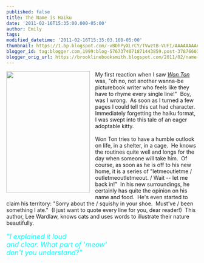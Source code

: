 ```yaml
---
published: false
title: The Name is Haiku
date: '2011-02-16T15:35:00.000-05:00'
author: Emily
tags: 
modified_datetime: '2011-02-16T15:35:03.160-05:00'
thumbnail: https://1.bp.blogspot.com/-vBDhPyXLrCY/TVwztB-VUFI/AAAAAAAAAOM/N7xoKXg-U2w/s72-c/0805089950.jpg
blogger_id: tag:blogger.com,1999:blog-5767374071871443859.post-378766038178603025
blogger_orig_url: https://brooklinebooksmith.blogspot.com/2011/02/name-is-haiku.html
---
```


<div class="separator" style="clear: both; text-align: center;"><a href="https://1.bp.blogspot.com/-vBDhPyXLrCY/TVwztB-VUFI/AAAAAAAAAOM/N7xoKXg-U2w/s1600/0805089950.jpg" imageanchor="1" style="clear: left; cssfloat: left; float: left; margin-bottom: 1em; margin-right: 1em;"><img border="0" height="320" j6="true" src="https://1.bp.blogspot.com/-vBDhPyXLrCY/TVwztB-VUFI/AAAAAAAAAOM/N7xoKXg-U2w/s320/0805089950.jpg" width="220" /></a></div><div style="text-align: left;">My first reaction when I saw <em><a href="https://www.brooklinebooksmith-shop.com/book/9780805089950">Won Ton</a></em> was, "oh no, not another wanna-be picturebook writer who feels like they have to rhyme every single line!"&nbsp; Boy, was I wrong.&nbsp; As soon as I turned a few pages I could tell this cat had character.&nbsp; Immediately forgetting the haiku format, I was swept into this tale of an eager adoptable kitty.&nbsp; <br /><br />Won Ton tries to have a humble outlook on life, in a shelter, in a cage.&nbsp; He knows the routines quite well and longs for the day when someone will take him.&nbsp; Of course, as soon as he is off to his new home, it is a series of "letmeoutletme / outletmeoutletmeout. / Wait -- let me back in!"&nbsp; In his new surroundings, he certainly has quite the opinion on his name and food.&nbsp; He's even started to claim his territory: "Sorry about the / squishy in your shoe.&nbsp; Must've / been something I ate."&nbsp; (I just want to quote every line for you, dear reader!)&nbsp; This author, Lee Wardlaw,&nbsp;knows cats and uses words to illustrate their nature beautifully.<br /><br /><span style="color: cyan; font-size: large;"><em>"I explained it loud<br />and clear. What part of 'meow'<br />don't you understand?"</em></span></div>